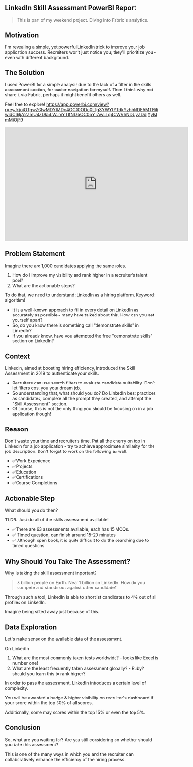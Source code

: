 ## LinkedIn Skill Assessment PowerBI Report

> This is part of my weekend project. Diving into Fabric's analytics.

## Motivation

I'm revealing a simple, yet powerful LinkedIn trick to improve your job application success. Recruiters won't just notice you; they'll prioritize you - even with different background.

## The Solution 
I used PowerBI for a simple analysis due to the lack of a filter in the skills assessment section, for easier navigation for myself. Then I think why not share it via Fabric, perhaps it might benefit others as well.

Feel free to explore!
https://app.powerbi.com/view?r=eyJrIjoiOTgwZGIwMDYtMDc4OC00ODc0LTg3YWYtYTdkYzhhNDE5MTNiIiwidCI6IjA2ZmU4ZDk5LWJmYTItNDI5OC05YTAwLTg4OWVhNDUyZDdjYyIsImMiOjF9

<iframe title="LinkedIn Assessment" width="600" height="373.5" src="https://app.powerbi.com/view?r=eyJrIjoiOTgwZGIwMDYtMDc4OC00ODc0LTg3YWYtYTdkYzhhNDE5MTNiIiwidCI6IjA2ZmU4ZDk5LWJmYTItNDI5OC05YTAwLTg4OWVhNDUyZDdjYyIsImMiOjF9" frameborder="0" allowFullScreen="true"></iframe>


## Problem Statement 

Imagine there are 1,000 candidates applying the same roles. 
1. How do I improve my visibility and rank higher in a recruiter’s talent pool?
2. What are the actionable steps?

To do that, we need to understand:
LinkedIn as a hiring platform. Keyword: algorithm!
-  It is a well-known approach to fill in every detail on LinkedIn as accurately as possible - many have talked about this. How can you set yourself apart? 
- So, do you know there is something call "demonstrate skills" in LinkedIn?
- If you already know, have you attempted the free "demonstrate skills" section on LinkedIn?

## Context 
LinkedIn, aimed at boosting hiring efficiency, introduced the Skill Assessment in 2019 to authenticate your skills. 

- Recruiters can use search filters to evaluate candidate suitability. Don’t let filters cost you your dream job.
- So understanding that, what should you do? Do LinkedIn best practices as candidates, complete all the prompt they created, and attempt the "Skill Assessment" section. 
- Of course, this is not the only thing you should be focusing on in a job application though!

## Reason
Don't waste your time and recruiter's time. Put all the cherry on top in LinkedIn for a job application - try to achieve approximate similarity for the job description. Don't forget to work on the following as well:

* ✅Work Experience
* ✅Projects
* ✅Education
* ✅Certifications
* ✅Course Completions

## Actionable Step
What should you do then?

TLDR: Just do all of the skills assessment available!

* ✅There are 93 assessments available, each has 15 MCQs. 
* ✅ Timed question, can finish around 15-20 minutes. 
* ✅ Although open book, it is quite difficult to do the searching due to timed questions

## Why Should You Take The Assessment?
Why is taking the skill assessment important?

> 8 billion people on Earth. Near 1 billion on LinkedIn. How do you compete and stands out against other candidate?

Through such a tool, LinkedIn is able to shortlist candidates to 4% out of all profiles on LinkedIn. 

Imagine being sifted away just because of this.

## Data Exploration

Let's make sense on the available  data of the assessment.

On LinkedIn
1. What are the most commonly taken tests worldwide? - looks like Excel is number one! 
2. What are the least frequently taken assessment globally? - Ruby? should you learn this to rank higher?

In order to pass the assessment, LinkedIn introduces a certain level of complexity. 

You will be awarded a badge & higher visibility on recruiter's dashboard if your score within the top 30% of all scores. 

Additionally, some may scores within the top 15% or even the top 5%.

## Conclusion
So, what are you waiting for? Are you still considering on whether should you take this assessment? 

This is one of the many ways in which you and the recruiter can collaboratively enhance the efficiency of the hiring process. 
